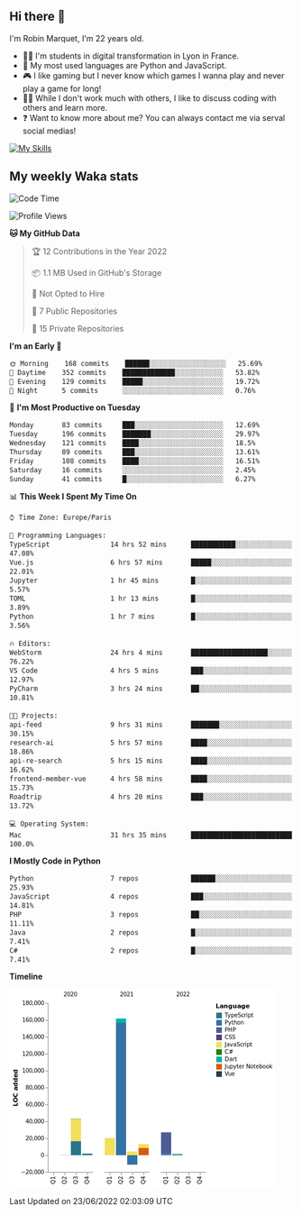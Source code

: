 ## Hi there 👋

I'm Robin Marquet, I'm 22 years old.

- 👨‍💻 I'm students in digital transformation in Lyon in France.
- 🌱 My most used languages are Python and JavaScript.
- 🎮 I like gaming but I never know which games I wanna play and never play a game for long!
- 👯‍♀️ While I don't work much with others, I like to discuss coding with others and learn more.
- ❓ Want to know more about me? You can always contact me via serval social medias!

[![My Skills](https://skillicons.dev/icons?i=js,html,css,docker,express,figma,firebase,graphql,mongodb,mysql,nodejs,py,react,ts,vue)](https://skillicons.dev)

## My weekly Waka stats

<!--START_SECTION:waka-->
![Code Time](http://img.shields.io/badge/Code%20Time-0%20secs-blue)

![Profile Views](http://img.shields.io/badge/Profile%20Views-0-blue)

**🐱 My GitHub Data** 

> 🏆 12 Contributions in the Year 2022
 > 
> 📦 1.1 MB Used in GitHub's Storage 
 > 
> 🚫 Not Opted to Hire
 > 
> 📜 7 Public Repositories 
 > 
> 🔑 15 Private Repositories  
 > 
**I'm an Early 🐤** 

```text
🌞 Morning    168 commits    ██████░░░░░░░░░░░░░░░░░░░   25.69% 
🌆 Daytime    352 commits    █████████████░░░░░░░░░░░░   53.82% 
🌃 Evening    129 commits    █████░░░░░░░░░░░░░░░░░░░░   19.72% 
🌙 Night      5 commits      ░░░░░░░░░░░░░░░░░░░░░░░░░   0.76%

```
📅 **I'm Most Productive on Tuesday** 

```text
Monday       83 commits     ███░░░░░░░░░░░░░░░░░░░░░░   12.69% 
Tuesday      196 commits    ███████░░░░░░░░░░░░░░░░░░   29.97% 
Wednesday    121 commits    ████░░░░░░░░░░░░░░░░░░░░░   18.5% 
Thursday     89 commits     ███░░░░░░░░░░░░░░░░░░░░░░   13.61% 
Friday       108 commits    ████░░░░░░░░░░░░░░░░░░░░░   16.51% 
Saturday     16 commits     ░░░░░░░░░░░░░░░░░░░░░░░░░   2.45% 
Sunday       41 commits     █░░░░░░░░░░░░░░░░░░░░░░░░   6.27%

```


📊 **This Week I Spent My Time On** 

```text
⌚︎ Time Zone: Europe/Paris

💬 Programming Languages: 
TypeScript               14 hrs 52 mins      ███████████░░░░░░░░░░░░░░   47.08% 
Vue.js                   6 hrs 57 mins       █████░░░░░░░░░░░░░░░░░░░░   22.01% 
Jupyter                  1 hr 45 mins        █░░░░░░░░░░░░░░░░░░░░░░░░   5.57% 
TOML                     1 hr 13 mins        █░░░░░░░░░░░░░░░░░░░░░░░░   3.89% 
Python                   1 hr 7 mins         █░░░░░░░░░░░░░░░░░░░░░░░░   3.56%

🔥 Editors: 
WebStorm                 24 hrs 4 mins       ███████████████████░░░░░░   76.22% 
VS Code                  4 hrs 5 mins        ███░░░░░░░░░░░░░░░░░░░░░░   12.97% 
PyCharm                  3 hrs 24 mins       ██░░░░░░░░░░░░░░░░░░░░░░░   10.81%

🐱‍💻 Projects: 
api-feed                 9 hrs 31 mins       ███████░░░░░░░░░░░░░░░░░░   30.15% 
research-ai              5 hrs 57 mins       ████░░░░░░░░░░░░░░░░░░░░░   18.86% 
api-re-search            5 hrs 15 mins       ████░░░░░░░░░░░░░░░░░░░░░   16.62% 
frontend-member-vue      4 hrs 58 mins       ████░░░░░░░░░░░░░░░░░░░░░   15.73% 
Roadtrip                 4 hrs 20 mins       ███░░░░░░░░░░░░░░░░░░░░░░   13.72%

💻 Operating System: 
Mac                      31 hrs 35 mins      █████████████████████████   100.0%

```

**I Mostly Code in Python** 

```text
Python                   7 repos             ██████░░░░░░░░░░░░░░░░░░░   25.93% 
JavaScript               4 repos             ███░░░░░░░░░░░░░░░░░░░░░░   14.81% 
PHP                      3 repos             ██░░░░░░░░░░░░░░░░░░░░░░░   11.11% 
Java                     2 repos             █░░░░░░░░░░░░░░░░░░░░░░░░   7.41% 
C#                       2 repos             █░░░░░░░░░░░░░░░░░░░░░░░░   7.41%

```


**Timeline**

![Chart not found](https://raw.githubusercontent.com/rmarquet21/rmarquet21/main/charts/bar_graph.png) 


 Last Updated on 23/06/2022 02:03:09 UTC
<!--END_SECTION:waka-->
